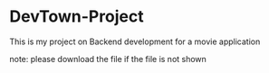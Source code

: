 # DevTown-Project
This is my project on Backend development for a movie application


note: please download the file if the file is not shown
